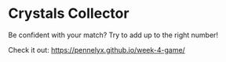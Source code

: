 #  Crystals Collector

Be confident with your match? Try to add up to the right number!

Check it out: https://pennelyx.github.io/week-4-game/
